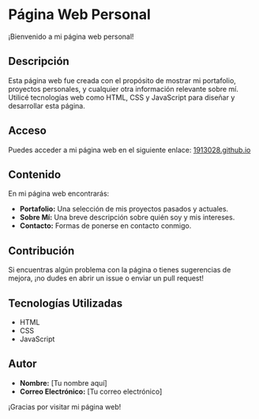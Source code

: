# Página Web Personal

¡Bienvenido a mi página web personal!

## Descripción

Esta página web fue creada con el propósito de mostrar mi portafolio, proyectos personales, y cualquier otra información relevante sobre mí. Utilicé tecnologías web como HTML, CSS y JavaScript para diseñar y desarrollar esta página.

## Acceso

Puedes acceder a mi página web en el siguiente enlace: [1913028.github.io](https://1913028.github.io)

## Contenido

En mi página web encontrarás:

- **Portafolio:** Una selección de mis proyectos pasados y actuales.
- **Sobre Mí:** Una breve descripción sobre quién soy y mis intereses.
- **Contacto:** Formas de ponerse en contacto conmigo.

## Contribución

Si encuentras algún problema con la página o tienes sugerencias de mejora, ¡no dudes en abrir un issue o enviar un pull request!

## Tecnologías Utilizadas

- HTML
- CSS
- JavaScript

## Autor

- **Nombre:** [Tu nombre aquí]
- **Correo Electrónico:** [Tu correo electrónico]

¡Gracias por visitar mi página web!

